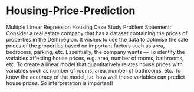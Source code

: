 # Housing-Price-Prediction
Multiple Linear Regression
Housing Case Study
Problem Statement:
Consider a real estate company that has a dataset containing the prices of properties in the Delhi region. It wishes to use the data to optimise the sale prices of the properties based on important factors such as area, bedrooms, parking, etc.
Essentially, the company wants —
To identify the variables affecting house prices, e.g. area, number of rooms, bathrooms, etc.
To create a linear model that quantitatively relates house prices with variables such as number of rooms, area, number of bathrooms, etc.
To know the accuracy of the model, i.e. how well these variables can predict house prices.
So interpretation is important!
